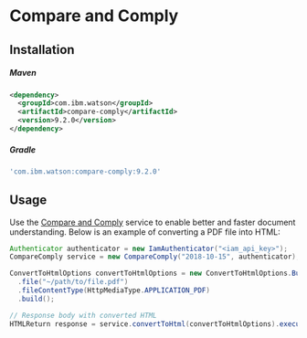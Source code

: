 # Compare and Comply

## Installation

##### Maven

```xml
<dependency>
  <groupId>com.ibm.watson</groupId>
  <artifactId>compare-comply</artifactId>
  <version>9.2.0</version>
</dependency>
```

##### Gradle

```gradle
'com.ibm.watson:compare-comply:9.2.0'
```

## Usage

Use the [Compare and Comply](https://cloud.ibm.com/docs/compare-comply?topic=compare-comply-about#about) service to enable better and faster document understanding. Below is an example of converting a PDF file into HTML:

```java
Authenticator authenticator = new IamAuthenticator("<iam_api_key>");
CompareComply service = new CompareComply("2018-10-15", authenticator);

ConvertToHtmlOptions convertToHtmlOptions = new ConvertToHtmlOptions.Builder()
  .file("~/path/to/file.pdf")
  .fileContentType(HttpMediaType.APPLICATION_PDF)
  .build();

// Response body with converted HTML
HTMLReturn response = service.convertToHtml(convertToHtmlOptions).execute().getResult();
```
